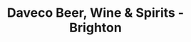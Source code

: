 ---
title: "Daveco Beer, Wine & Spirits - Brighton"
url: /brighton/daveco-beer-wine-and-spirits-brighton/
shop: alcohol
---